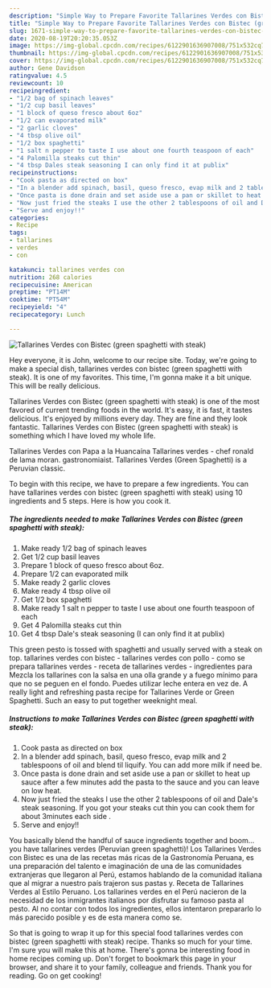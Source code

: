 ```yaml
---
description: "Simple Way to Prepare Favorite Tallarines Verdes con Bistec (green spaghetti with steak)"
title: "Simple Way to Prepare Favorite Tallarines Verdes con Bistec (green spaghetti with steak)"
slug: 1671-simple-way-to-prepare-favorite-tallarines-verdes-con-bistec-green-spaghetti-with-steak
date: 2020-08-19T20:20:35.053Z
image: https://img-global.cpcdn.com/recipes/6122901636907008/751x532cq70/tallarines-verdes-con-bistec-green-spaghetti-with-steak-recipe-main-photo.jpg
thumbnail: https://img-global.cpcdn.com/recipes/6122901636907008/751x532cq70/tallarines-verdes-con-bistec-green-spaghetti-with-steak-recipe-main-photo.jpg
cover: https://img-global.cpcdn.com/recipes/6122901636907008/751x532cq70/tallarines-verdes-con-bistec-green-spaghetti-with-steak-recipe-main-photo.jpg
author: Gene Davidson
ratingvalue: 4.5
reviewcount: 10
recipeingredient:
- "1/2 bag of spinach leaves"
- "1/2 cup basil leaves"
- "1 block of queso fresco about 6oz"
- "1/2 can evaporated milk"
- "2 garlic cloves"
- "4 tbsp olive oil"
- "1/2 box spaghetti"
- "1 salt n pepper to taste I use about one fourth teaspoon of each"
- "4 Palomilla steaks cut thin"
- "4 tbsp Dales steak seasoning I can only find it at publix"
recipeinstructions:
- "Cook pasta as directed on box"
- "In a blender add spinach, basil, queso fresco, evap milk and 2 tablespoons of oil and blend til liquify. You can add more milk if need be."
- "Once pasta is done drain and set aside use a pan or skillet to heat up sauce after a few minutes add the pasta to the sauce and you can leave on low heat."
- "Now just fried the steaks I use the other 2 tablespoons of oil and Dale&#39;s steak seasoning. If you got your steaks cut thin you can cook them for about 3minutes each side ."
- "Serve and enjoy!!"
categories:
- Recipe
tags:
- tallarines
- verdes
- con

katakunci: tallarines verdes con 
nutrition: 268 calories
recipecuisine: American
preptime: "PT14M"
cooktime: "PT54M"
recipeyield: "4"
recipecategory: Lunch

---
```



![Tallarines Verdes con Bistec (green spaghetti with steak)](https://img-global.cpcdn.com/recipes/6122901636907008/751x532cq70/tallarines-verdes-con-bistec-green-spaghetti-with-steak-recipe-main-photo.jpg)

Hey everyone, it is John, welcome to our recipe site. Today, we're going to make a special dish, tallarines verdes con bistec (green spaghetti with steak). It is one of my favorites. This time, I'm gonna make it a bit unique. This will be really delicious.

Tallarines Verdes con Bistec (green spaghetti with steak) is one of the most favored of current trending foods in the world. It's easy, it is fast, it tastes delicious. It's enjoyed by millions every day. They are fine and they look fantastic. Tallarines Verdes con Bistec (green spaghetti with steak) is something which I have loved my whole life.

Tallarines Verdes con Papa a la Huancaína Tallarines verdes - chef ronald de lama moran. gastronomiaist. Tallarines Verdes (Green Spaghetti) is a Peruvian classic.


To begin with this recipe, we have to prepare a few ingredients. You can have tallarines verdes con bistec (green spaghetti with steak) using 10 ingredients and 5 steps. Here is how you cook it.

<!--inarticleads1-->

##### The ingredients needed to make Tallarines Verdes con Bistec (green spaghetti with steak):

1. Make ready 1/2 bag of spinach leaves
1. Get 1/2 cup basil leaves
1. Prepare 1 block of queso fresco about 6oz.
1. Prepare 1/2 can evaporated milk
1. Make ready 2 garlic cloves
1. Make ready 4 tbsp olive oil
1. Get 1/2 box spaghetti
1. Make ready 1 salt n pepper to taste I use about one fourth teaspoon of each
1. Get 4 Palomilla steaks cut thin
1. Get 4 tbsp Dale&#39;s steak seasoning (I can only find it at publix)


This green pesto is tossed with spaghetti and usually served with a steak on top. tallarines verdes con bistec - tallarines verdes con pollo - como se prepara tallarines verdes - receta de tallarines verdes - ingredientes para Mezcla los tallarines con la salsa en una olla grande y a fuego mínimo para que no se peguen en el fondo. Puedes utilizar leche entera en vez de. A really light and refreshing pasta recipe for Tallarines Verde or Green Spaghetti. Such an easy to put together weeknight meal. 

<!--inarticleads2-->

##### Instructions to make Tallarines Verdes con Bistec (green spaghetti with steak):

1. Cook pasta as directed on box
1. In a blender add spinach, basil, queso fresco, evap milk and 2 tablespoons of oil and blend til liquify. You can add more milk if need be.
1. Once pasta is done drain and set aside use a pan or skillet to heat up sauce after a few minutes add the pasta to the sauce and you can leave on low heat.
1. Now just fried the steaks I use the other 2 tablespoons of oil and Dale&#39;s steak seasoning. If you got your steaks cut thin you can cook them for about 3minutes each side .
1. Serve and enjoy!!


You basically blend the handful of sauce ingredients together and boom…you have tallarines verdes (Peruvian green spaghetti)! Los Tallarines Verdes con Bistec es una de las recetas más ricas de la Gastronomía Peruana, es una preparación del talento e imaginación de una de las comunidades extranjeras que llegaron al Perú, estamos hablando de la comunidad italiana que al migrar a nuestro país trajeron sus pastas y. Receta de Tallarines Verdes al Estilo Peruano. Los tallarines verdes en el Perú nacieron de la necesidad de los inmigrantes italianos por disfrutar su famoso pasta al pesto. Al no contar con todos los ingredientes, ellos intentaron prepararlo lo más parecido posible y es de esta manera como se. 

So that is going to wrap it up for this special food tallarines verdes con bistec (green spaghetti with steak) recipe. Thanks so much for your time. I'm sure you will make this at home. There's gonna be interesting food in home recipes coming up. Don't forget to bookmark this page in your browser, and share it to your family, colleague and friends. Thank you for reading. Go on get cooking!
